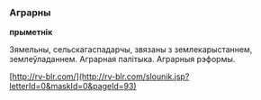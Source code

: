 ### Аграрны
**прыметнік**

Зямельны, сельскагаспадарчы, звязаны з землекарыстаннем, землеўладаннем. Аграрная палітыка. Аграрныя рэформы.

<a rel="author">[http://rv-blr.com/](http://rv-blr.com/slounik.jsp?letterId=0&maskId=0&pageId=93)</a>

